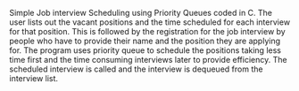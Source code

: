 Simple Job interview Scheduling using Priority Queues coded in C.
The user lists out the vacant positions and the time scheduled for each interview for that position. This is followed by the registration for the job interview by people who have to provide their name and the position they are applying for. The program uses priority queue to schedule the positions taking less time first and the time consuming interviews later to provide efficiency. The scheduled interview is called and the interview is dequeued from the interview list.
